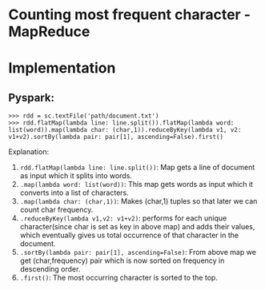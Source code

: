 # Counting most frequent character - MapReduce

# Implementation

## Pyspark:
```
>>> rdd = sc.textFile('path/document.txt')
>>> rdd.flatMap(lambda line: line.split()).flatMap(lambda word: list(word)).map(lambda char: (char,1)).reduceByKey(lambda v1, v2: v1+v2).sortBy(lambda pair: pair[1], ascending=False).first()
```
Explanation:
1. ```rdd.flatMap(lambda line: line.split())```: Map gets a line of document as input which it splits into words.
2. ```.map(lambda word: list(word))```: This map gets words as input which it converts into a list of characters.
3. ```.map(lambda char: (char,1))```: Makes (char,1) tuples so that later we can count char frequency.
4. ```.reduceByKey(lambda v1,v2: v1+v2)```: performs for each unique character(since char is set as key in above map) and adds their values, which eventually gives us total occurrence of that character in the document.
5. ```.sortBy(lambda pair: pair[1], ascending=False)```: From above map we get (char,frequency) pair which is now sorted on frequency in descending order.
6. ```.first()```: The most occurring character is sorted to the top.